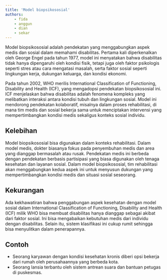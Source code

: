 ```yaml
---
title: 'Model biopsikososial'
authors:
    - fida
    - anggun
    - dian
    - sekar
---
```


Model biopsikososial adalah pendekatan yang menggabungkan aspek medis dan sosial dalam memahami disabilitas. Pertama kali diperkenalkan oleh George Engel pada tahun 1977, model ini menyatakan bahwa disabilitas tidak hanya dipengaruhi oleh kondisi fisik, tetapi juga oleh faktor psikologis seperti stres atau cara mengatasi masalah, serta faktor sosial seperti lingkungan kerja, dukungan keluarga, dan kondisi ekonomi.

Pada tahun 2002, WHO merilis International Classification of Functioning, Disability and Health (ICF), yang mengadopsi pendekatan biopsikososial ini. ICF menjelaskan bahwa disabilitas adalah fenomena kompleks yang melibatkan interaksi antara kondisi tubuh dan lingkungan sosial. Model ini mendorong pendekatan kolaboratif, misalnya dalam proses rehabilitasi, di mana tim medis dan sosial bekerja sama untuk menciptakan intervensi yang mempertimbangkan kondisi medis sekaligus konteks sosial individu.

## Kelebihan

Model biopsikososial bisa digunakan dalam konteks rehabilitasi. Dalam model medis, dokter biasanya fokus pada penyembuhan medis dan area yang dianggap bermasalah atau rusak. Pendekatan medis ini berbeda dengan pendekatan berbasis partisipasi yang biasa digunakan oleh tenaga kesehatan dan layanan sosial. Dalam model biopsikososial, tim rehabilitasi akan menggabungkan kedua aspek ini untuk menyusun dukungan yang mempertimbangkan kondisi medis dan situasi sosial seseorang.

## Kekurangan
Ada kekhawatiran bahwa penggabungan aspek kesehatan dengan model sosial dalam International Classification of Functioning, Disability and Health (ICF) milik WHO bisa membuat disabilitas hanya dianggap sebagai akibat dari faktor sosial. Ini bisa mengabaikan kebutuhan medis dari individu dengan disabilitas. Selain itu, sistem klasifikasi ini cukup rumit sehingga bisa menyulitkan dalam penerapannya.

## Contoh

* Seorang karyawan dengan kondisi kesehatan kronis diberi opsi bekerja dari rumah oleh perusahaannya yang berbeda kota.
* Seorang lansia terbantu oleh sistem antrean suara dan bantuan petugas di puskesmas.